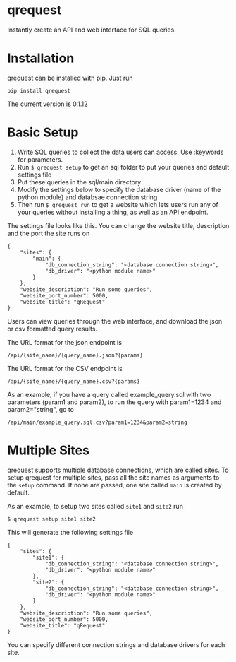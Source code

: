 qrequest
========

Instantly create an API and web interface for SQL queries.

# Installation

qrequest can be installed with pip. Just run

```
pip install qrequest
```

The current version is 0.1.12

# Basic Setup

1. Write SQL queries to collect the data users can access. Use :keywords for parameters.
2. Run `$ qrequest setup` to get an sql folder to put your queries and default settings file
2. Put these queries in the sql/main directory
3. Modify the settings below to specify the database driver (name of the python module) and databsae connection string
4. Then run `$ qrequest run` to get a website which lets users run any of your queries without installing a thing, as well as an API endpoint.

The settings file looks like this. You can change the website title, description and the port the site runs on
```
{
    "sites": {
        "main": {
            "db_connection_string": "<database connection string>",
            "db_driver": "<python module name>"
        }
    },
    "website_description": "Run some queries",
    "website_port_number": 5000,
    "website_title": "qRequest"
}
```

Users can view queries through the web interface, and download the json or csv formatted query results.

The URL format for the json endpoint is
```
/api/{site_name}/{query_name}.json?{params}
```

The URL format for the CSV endpoint is
```
/api/{site_name}/{query_name}.csv?{params}
``` 

As an example, if you have a query called example_query.sql with two parameters (param1 and param2),
to run the query with param1=1234 and param2="string", go to
```
/api/main/example_query.sql.csv?param1=1234&param2=string
```

# Multiple Sites

qrequest supports multiple database connections, which are called sites.
To setup qrequest for multiple sites, pass all the site names as arguments to the
`setup` command. If none are passed, one site called `main` is created by default.

As an example, to setup two sites called `site1` and `site2` run

```
$ qrequest setup site1 site2
```

This will generate the following settings file

```
{
    "sites": {
        "site1": {
            "db_connection_string": "<database connection string>",
            "db_driver": "<python module name>"
        },
        "site2": {
            "db_connection_string": "<database connection string>",
            "db_driver": "<python module name>"
        }
    },
    "website_description": "Run some queries",
    "website_port_number": 5000,
    "website_title": "qRequest"
}
```

You can specify different connection strings and database drivers for each site.


